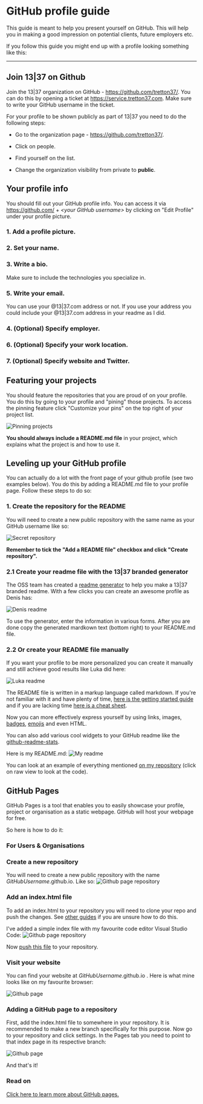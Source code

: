# GitHub profile guide

This guide is meant to help you present yourself on GitHub. This will help you in making a good impression on potential clients, future employers etc.

If you follow this guide you might end up with a profile looking something like this:

---

## Join 13|37 on Github

Join the 13|37 organization on GitHub - https://github.com/tretton37/.
You can do this by opening a ticket at https://service.tretton37.com. Make sure to write your GitHub username in the ticket.

For your profile to be shown publicly as part of 13|37 you need to
do the following steps:

-   Go to the organization page - https://github.com/tretton37/.

-   Click on people.

-   Find yourself on the list.

-   Change the organization visibility from private to **public**.

## Your profile info

You should fill out your GitHub profile info. You can access it via https://github.com/ + *\<your GitHub
username\>* by clicking on "Edit Profile" under your profile picture.

### 1. Add a profile picture.

### 2. Set your name.

### 3. Write a bio.

Make sure to include the technologies you
specialize in. 

### 5. Write your email.

You can use your @13|37.com address or not. If you use your address you could include your @13|37.com address in your readme as I did.

### 4. (Optional) Specify employer.

### 6. (Optional) Specify your work location.

### 7. (Optional) Specify website and Twitter.

## Featuring your projects

You should feature the repositories that you are proud of on your profile. You
do this by going to your profile and "pining" those projects. To access the pinning feature click "Customize your pins" on the top right of your project list.

![Pinning projects](./img/PinningProjects.png)

**You should always include a README.md file** in your project, which explains
what the project is and how to use it.

## Leveling up your GitHub profile

You can actually do a lot with the front page of your github profile (see two examples below). You do this by adding a README.md file to your profile page. Follow these steps to do so:

### 1. Create the repository for the README

You will need to create a new public repository with the same name as your
GitHub username like so:

![Secret repository](./img/secret.png)

**Remember to tick the "Add a README file" checkbox and click "Create repository".**

### 2.1 Create your readme file with the 13|37 branded generator
The OSS team has created a [readme generator](https://oss-tools.1337.services/readmemaker/index.html) to help you make a 13|37 branded readme. With a few clicks you can create an awesome profile as Denis has:

![Denis readme](img/DenisGithubProfile.png)

To use the generator, enter the information in various forms. After you are done copy the generated mardkown text (bottom right) to your README.md file.

### 2.2 Or create your README file manually

If you want your profile to be more personalized you can create it manually and still achieve good results like Luka did here:

![Luka readme](img/luka.png)

The README file is written in a markup language called markdown. If you're not familiar with it and have plenty of time, [here is the getting started
guide](https://www.markdownguide.org/getting-started/) and if you are lacking time [here is a cheat sheet](https://www.markdownguide.org/cheat-sheet/).

Now you can more effectively express yourself by using links, images, [badges](https://dev.to/envoy_/150-badges-for-github-pnk), 
[emojis](https://gist.github.com/rxaviers/7360908) and even HTML. 

You can also add various cool widgets to your GitHub readme like the
[github-readme-stats](https://github.com/anuraghazra/github-readme-stats).

Here is my README.md:
![My readme](img/myReadme.png)

You can look at an example of everything mentioned [on my
repository](https://github.com/DoubleL222/Doublel222) (click on raw view to look
at the code).


## GitHub Pages

GitHub Pages is a tool that enables you to easily showcase your profile, project or organisation as a static webpage. GitHub will host your webpage for free.

So here is how to do it:

### For Users & Organisations

### Create a new repository

You will need to create a new public repository with the name *GitHubUsername*.github.io. Like so:
![Github page repository](./img/githubPageRepository.png)

### Add an index.html file

To add an index.html to your repository you will need to clone your repo and push the changes. See [other guides](https://docs.github.com/en/repositories/creating-and-managing-repositories/cloning-a-repository) if you are unsure how to do this.

I've added a simple index file with my favourite code editor Visual Studio Code:
![Github page repository](./img/simpleIndexFile.png)

Now [push this file](https://docs.github.com/en/repositories/working-with-files/managing-files/adding-a-file-to-a-repository) to your repository.

### Visit your website

You can find your website at *GitHubUsername*.github.io . Here is what mine looks like on my favourite browser:

![Github page](./img/website.png)


### Adding a GitHub page to a repository

First, add the index.html file to somewhere in your repository. It is recommended to make a new branch specifically for this purpose.
Now go to your repository and click settings. In the Pages tab you need to point to that index page in its respective branch:

![Github page](./img/githubRepository.png)

And that's it!

### Read on

[Click here to learn more about GitHub pages.](https://docs.github.com/en/pages/getting-started-with-github-pages/about-github-pages)